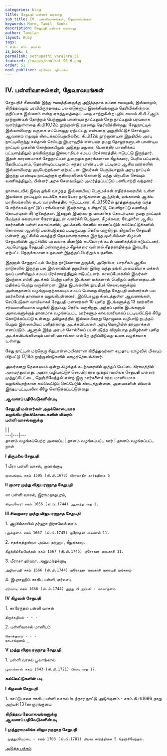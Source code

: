 ```yaml
---
categories: blog
title: சேதுபதி மன்னர் வரலாறு
sub_title: IV. பள்ளிவாசல்கள், தேவாலயங்கள்
keywords: More, Tamil, Books
description: சேதுபதி மன்னர் வரலாறு
author: Tamilan
layout: Ruby
tags:
- எஸ். எம். கமால்
is_book: 1
permalink: sethupathi_varalaru_51
featured: /images/noolkal_96_6.png
order: 51
nool_publiser: சர்மிளா பதிப்பகம்
---
```



## IV. பள்ளிவாசல்கள், தேவாலயங்கள்

சேதுபதிச் சீமையில் இந்து சமயத்தினருக்கு அடுத்ததாக சமண சமயமும், இஸ்லாமும், கிறித்தவமும் பரவியிருந்ததைப் பல ஏடுகளும் இலக்கியங்களும் தெரிவிக்கின்றன. குறிப்பாக இஸ்லாம் என்ற ஏகத்துவத்தைப் பறை சாற்றுகின்ற புதிய சமயம் கி.பி.7ஆம் நூற்றாண்டில் தோற்றம் பெற்றாலும் பாண்டிய நாட்டிலும் சேது நாட்டிலும் பரவலாக வளர்ந்துள்ளதை கி.பி.10,12ம் நூற்றாண்டு வரலாறு தெரிவிக்கின்றது. சேதுநாட்டில் இஸ்லாமியரது வருகை எப்பொழுது ஏற்பட்டது என்பதை அறுதியிட்டுச் சொல்லும் ஆவணம் எதுவும் கிடைக்கப்பெறவில்லை. கி.பி.12ம் நூற்றாண்டின் இறுதியில் அரபு நாட்டிலிருந்து சுல்தான் செய்யது இபுராஹிம் என்பவர் தமது தோழர்களுடன் பாண்டிய நாட்டில் முதலில் கொற்கையிலும் அடுத்து மதுரை, பெளத்திர மாணிக்கப் பட்டினத்திலும் தங்கியிருந்து இஸ்லாமியச் சமயப் பிரச்சாரத்தில் ஈடுபட்டு இருந்தார். இதன் காரணமாகச் சேதுநாட்டின் துறைமுக நகரங்களான கீழக்கரை, பெரிய பட்டினம், தேவிபட்டினம், தொண்டிப்பட்டினம், சுந்தர பாண்டியன் பட்டினம் ஆகிய ஊர்களில் இஸ்லாமியரது குடியேற்றங்கள் ஏற்பட்டன. இவர்கள் பெரும்பாலும் அரபு நாட்டில் இருந்து பாண்டிய நாட்டிற்குக் குதிரைகளைக் கொண்டு வந்து விற்பனை செய்யும் வணிகத்திலும், பின்னர் அரசு சேவையிலும் அமர்த்தப்பட்டுப் பணியாற்றி வந்தனர்.

நாளடைவில் இங்கு தங்கி வாழ்ந்த இஸ்லாமியப் பெருமக்கள் எதிர்க்கரையில் உள்ள இலங்கை நாட்டிலும் வடக்கே கரையோர நாடுகளான ஆந்திரம், வங்காளம் ஆகிய மாநிலங்களில் கடல் வாணிகத்தில் ஈடுபட்டனர். கி.பி.1502ல் தூத்துக்குடிக்கு வந்த போர்ச்சுகல் நாட்டுப் பரங்கியரால் இவர்களது உள்நாட்டு, வெளிநாட்டு வணிகத் தொடர்புகள் சீர் குலைந்தன. இதனால் இவர்களது வாணிகத் தொடர்புகள் நமது நாட்டின் மேற்குக் கரையான கேரளத்துடன் வளர்ச்சி பெற்றன. கீழக்கரை, வேதாளை ஆகிய ஊர்களின் பள்ளி வாசல்களில், அடக்கவிடங்களில் காணப்படும் கல்வெட்டுக்களில் கொல்லம் ஆண்டு பயன்படுத்தப் பட்டிருப்பது தெரிய வருகிறது. திருமலை சேதுபதி மன்னர் ஆட்சியில் கைத்தறி நெசவாளர்களாக இருந்த முஸ்லீம்கள் கிழவன் சேதுபதியின் ஆட்சியில் பரவலாக மீண்டும் கடலோரக் கடல் வணிகத்தில் ஈடுபட்டனர். அப்பொழுது சேதுபதி மன்னருக்கும் கீழக்கரை வள்ளல் சீதக்காதிக்கும் இடையே ஏற்பட்ட நெருக்கமான உறவுகள் இதற்குப் பெரிதும் உதவின.

இதனால் சேதுநாட்டில் மேற்கு நாடுகளான துருக்கி, அரேபியா, பாரசீகம் ஆகிய நாடுகளில் இருந்து பல இஸ்லாமியத் துறவிகள் இங்கு வந்து தங்கி அமைதியாக மக்கள் நலப் பணியிலும் சமயப் பிரச்சாரத்திலும் ஈடுபட்டனர். காலப்போக்கில் இவர்கள் இயற்கை எய்தி அடக்கம் பெற்ற புனித இடங்கள் மக்களால் பெரிதும் மரியாதையுடன் மதிக்கப் பெற்று வருகின்றன. இந்த இடங்களில் தூபதீபச் செலவுகளுக்கும் அன்னதானம் வழங்குவதற்காகவும் சமயப் பொறை மிகுந்த சேதுபதி மன்னர்கள் பல ஊர்களைத் தானமாக வழங்கியுள்ளனர். இப்பொழுது கிடைத்துள்ள ஆவணங்கள், செப்பேடுகள் வாயிலாகச் சேதுபதி மன்னர்கள் 10 புனித இடங்களுக்கு 13 ஊர்களை சர்வமானியமாக வழங்கி இருப்பது தெரிய வருகிறது. அந்தப் புனித இடங்களும் அவைகளுக்குத் தானமாக வழங்கப்பட்ட ஊர்களும் காலவாரியாகப் பட்டியலிட்டுக் கீழே கொடுக்கப்பட்டு உள்ளது. தமிழகத்தில் இஸ்லாமியரது தொழுகை வழிபாடு நடத்தப் பெறும் இஸ்லாமியப் புனிதர்களது அடக்கவிடங்கள் அரபு மொழியில் தர்ஹாக்கள் எனப்படும். ஆனால் இந்த அரபுச் சொல்லைப் பயன்படுத்த விரும்பாத தமிழர்கள் புனித அடக்கவிடங்களையும் பள்ளி வாசல்கள் என்றே குறிப்பிடுவது உலக வழக்கமாக உள்ளது.

சேது நாட்டின் மற்றொரு சிறுபான்மையினரான கிறித்துவர்கள் சமுதாய வாழ்வில் மிகவும் பிற்பட்டு 17,18ம் நூற்றாண்டுகளில் வாழத்தொடங்கினர்.

அவர்களது தேவாலயம் ஒன்று கிழக்குக் கடற்கரையில் முத்துப் பேட்டை கிராமத்தில் அமைந்துள்ளது. அதன் வழிபாட்டுச் செலவிற்காக முத்துராமலிங்க சேதுபதி மன்னர் முத்துப்பேட்டை, தெஞ்சியேந்தல் என்ற இரு ஊர்களைச் சர்வ மானியமாக வழங்கியதற்கான கல்வெட்டும் செட்பேடும் கிடைத்துள்ளன. அவைகளின் விவரம் இந்தப் பட்டியலின் கீழே கொடுக்கப்பட்டுள்ளது.

**ஆவணப் பதிவேடுகளின்படி**

**சேதுபதி மன்னர்கள் அறக்கொடையாக  
வழங்கிய நிலக்கொடைகளின் விவரம்  
பள்ளி வாசல்களுக்கு**

| |  
\---|---|---  
தானம் வழங்கப்பெற்ற அமைப்பு | தானம் வழங்கப்பட்ட ஊர் | தானம் வழங்கப்பட்ட நாள்

**I திருமலை சேதுபதி**

1 மீரா பள்ளி வாசல், குணங்குடி

    
    
    குபைங்குடி சகம் 1595 (கி.பி.1673) பிராமாதீச கார்த்திகை 5
    

**II குமார முத்து விஜய ரகுநாத சேதுபதி**

சா பள்ளி வாசல், இராமநாதபுரம்,

    
    
    கிழவனேரி சகம் 1656 (கி.பி.1744) ஆனந்த தை 1.
    

**III சிவகுமார முத்து விஜய ரகுநாத சேதுபதி**

1\. ஆபில்காபில் தர்ஹா இராமேஸ்வரம்

    
    
    புதுக்குளம் சகம் 1667 (கி.பி.1745) குரோதன வைகாசி 11.
    

2\. சதக்கத்துல்லா அப்பா தர்ஹா, கீழக்கரை.

    
    
    கீழத்தில்லையேந்தல் சகம் 1667 (கி.பி.1745) குரோதன வைகாசி 11.
    

3\. மீராசா தர்ஹா, அனுமந்தக்குடி

    
    
    அழியாபதி சகம் 1666 (கி.பி.1744) குரோதன வைகாசி குணபதி மங்கலம்
    

4\. இபுராஹிம் சாகிபு பள்ளி, ஏர்வாடி

    
    
    ஏர்வாடி சகம் 1666 (கி.பி.1744) துந்து.பி ஐப்பசி - மாயாகுளம்
    

**IV கிழவன் சேதுபதி**

1\. காரேந்தல் பள்ளி வாசல்

    
    
    திருச்சுழியல் - - -
    

2\. பள்ளிவாசல் மானியம்

    
    
    கொக்குளம் - - -
    நாடாக்குளம் _
    

**V முத்து விஜய ரகுநாத சேதுபதி**

1\. பள்ளி வாசல் பூலாங்கால்

    
    
    பூலாங்கால் சகம் 1643 (கி.பி.1721) பிலவ தை 17.
    

**கல்வெட்டுகளின் படி**

**I கிழவன் சேதுபதி**

1\. காட்டுபாவா சாகிபு பள்ளி வாசல் Iஉத்தார நாட்டு அடுக்குளம் - சகம் கி.பி.1696 தாது அற்பசி 13 Iகாஞரங்குளம

**கிறித்தவ தேவாலயங்களுக்கு  
ஆவணப் பதிவேடுகளின்படி**

**I முத்துராமலிங்க விஜய ரகுநாத சேதுபதி**

    
    
     முத்துப்பேட்டை - சகம் 1703 (கி.பி.1781) பிலவ கார்த்திகை 5 தெஞ்சியேந்தல்.
    

[அடுத்த பக்கம்](sethupathi_varalaru_52)
